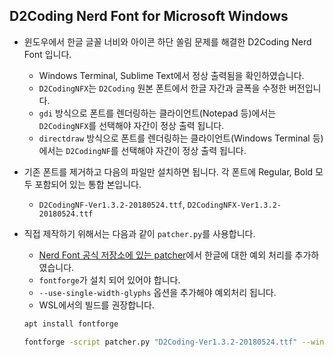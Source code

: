 ## D2Coding Nerd Font for Microsoft Windows

* 윈도우에서 한글 글꼴 너비와 아이콘 하단 쏠림 문제를 해결한 D2Coding Nerd Font 입니다.

    * Windows Terminal, Sublime Text에서 정상 출력됨을 확인하였습니다.
    * `D2CodingNFX`는 `D2Coding` 원본 폰트에서 한글 자간과 글폭을 수정한 버전입니다.
	* `gdi` 방식으로 폰트를 렌더링하는 클라이언트(Notepad 등)에서는 `D2CodingNFX`를 선택해야 자간이 정상 출력 됩니다.
    * `directdraw` 방식으로 폰트를 렌더링하는 클라이언트(Windows Terminal 등)에서는 `D2CodingNF`를 선택해야 자간이 정상 출력 됩니다.

* 기존 폰트를 제거하고 다음의 파일만 설치하면 됩니다. 각 폰트에 Regular, Bold 모두 포함되어 있는 통합 본입니다.

    * `D2CodingNF-Ver1.3.2-20180524.ttf`, `D2CodingNFX-Ver1.3.2-20180524.ttf`

* 직접 제작하기 위해서는 다음과 같이 `patcher.py`를 사용합니다.

    * [Nerd Font 공식 저장소에 있는 patcher](https://github.com/ryanoasis/nerd-fonts/blob/master/font-patcher)에서 한글에 대한 예외 처리를 추가하였습니다.
    * `fontforge`가 설치 되어 있어야 합니다.
    * `--use-single-width-glyphs` 옵션을 추가해야 예외처리 됩니다.
    * WSL에서의 빌드를 권장합니다.

    ```bash
    apt install fontforge
    ```

    ```bash
    fontforge -script patcher.py "D2Coding-Ver1.3.2-20180524.ttf" --windows --complete --careful --postprocess --removeligatures --adjust-line-height --glyphdir "glyphs/" --outputdir "output/" --extension "ttf" --quiet --no-progressbars --use-single-width-glyphs
    ```
